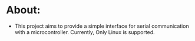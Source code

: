 # About:
* This project aims to provide a simple   interface for serial communication with a microcontroller. Currently, Only Linux is supported.    
